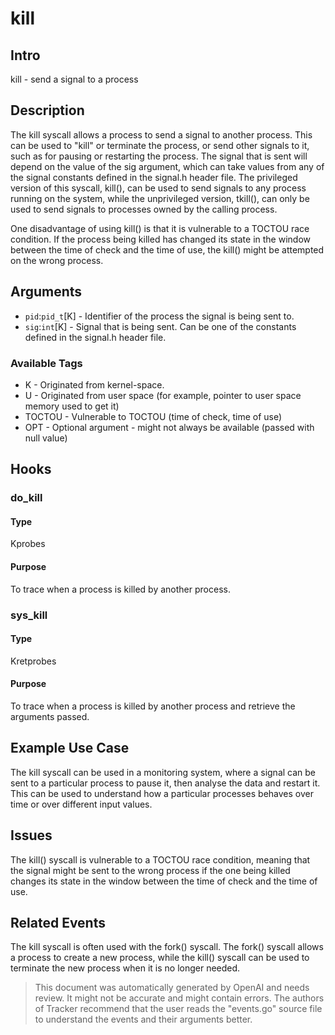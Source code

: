 
# kill

## Intro
kill - send a signal to a process

## Description
The kill syscall allows a process to send a signal to another process. This can be used to "kill" or terminate the process, or send other signals to it, such as for pausing or restarting the process. The signal that is sent will depend on the value of the sig argument, which can take values from any of the signal constants defined in the signal.h header file. The privileged version of this syscall, kill(), can be used to send signals to any process running on the system, while the unprivileged version, tkill(), can only be used to send signals to processes owned by the calling process.

One disadvantage of using kill() is that it is vulnerable to a TOCTOU race condition. If the process being killed has changed its state in the window between the time of check and the time of use, the kill() might be attempted on the wrong process.

## Arguments
* `pid`:`pid_t`[K] - Identifier of the process the signal is being sent to.
* `sig`:`int`[K] - Signal that is being sent. Can be one of the constants defined in the signal.h header file.

### Available Tags
* K - Originated from kernel-space.
* U - Originated from user space (for example, pointer to user space memory used to get it)
* TOCTOU - Vulnerable to TOCTOU (time of check, time of use)
* OPT - Optional argument - might not always be available (passed with null value)

## Hooks
### do_kill
#### Type
Kprobes
#### Purpose
To trace when a process is killed by another process.

### sys_kill
#### Type
Kretprobes
#### Purpose
To trace when a process is killed by another process and retrieve the arguments passed. 

## Example Use Case
The kill syscall can be used in a monitoring system, where a signal can be sent to a particular process to pause it, then analyse the data and restart it. This can be used to understand how a particular processes behaves over time or over different input values.

## Issues
The kill() syscall is vulnerable to a TOCTOU race condition, meaning that the signal might be sent to the wrong process if the one being killed changes its state in the window between the time of check and the time of use.

## Related Events
The kill syscall is often used with the fork() syscall. The fork() syscall allows a process to create a new process, while the kill() syscall can be used to terminate the new process when it is no longer needed.

> This document was automatically generated by OpenAI and needs review. It might
> not be accurate and might contain errors. The authors of Tracker recommend that
> the user reads the "events.go" source file to understand the events and their
> arguments better.
